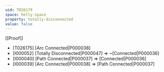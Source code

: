 ```yaml
---
uid: T026179
space: helly-space
property: totally-disconnected
value: false
---
```

[[Proof]]

* [T026175] [Arc Connected|P000038]
* [I000052] [Totally Disconnected|P000047] => ~[Connected|P000036]
* [I000040] [Path Connected|P000037] => [Connected|P000036]
* [I000039] [Arc Connected|P000038] => [Path Connected|P000037]

